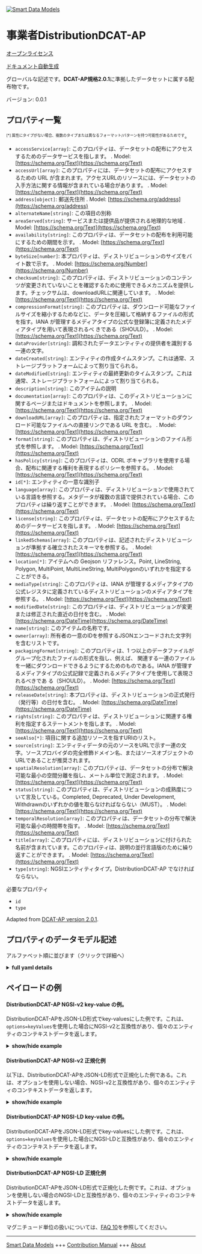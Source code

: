 <!-- 10-Header -->  
[![Smart Data Models](https://smartdatamodels.org/wp-content/uploads/2022/01/SmartDataModels_logo.png "Logo")](https://smartdatamodels.org)  
事業者DistributionDCAT-AP  
======================<!-- /10-Header -->  
<!-- 15-License -->  
[オープンライセンス](https://github.com/smart-data-models//dataModel.DCAT-AP/blob/master/DistributionDCAT-AP/LICENSE.md)  
[ドキュメント自動生成](https://docs.google.com/presentation/d/e/2PACX-1vTs-Ng5dIAwkg91oTTUdt8ua7woBXhPnwavZ0FxgR8BsAI_Ek3C5q97Nd94HS8KhP-r_quD4H0fgyt3/pub?start=false&loop=false&delayms=3000#slide=id.gb715ace035_0_60)  
<!-- /15-License -->  
<!-- 20-Description -->  
グローバルな記述です。**DCAT-AP規格2.0.1**に準拠したデータセットに属する配布物です。  
バージョン: 0.0.1  
<!-- /20-Description -->  
<!-- 30-PropertiesList -->  

## プロパティ一覧  

<sup><sub>[*] 属性にタイプがない場合、複数のタイプまたは異なるフォーマット/パターンを持つ可能性があるためです</sub></sup>。  
- `accessService[array]`: このプロパティは、データセットの配布にアクセスするためのデータサービスを指します。  . Model: [https://schema.org/Text](https://schema.org/Text)- `accessUrl[array]`: このプロパティには、データセットの配布にアクセスするための URL が含まれます。アクセスURLのリソースには、データセットの入手方法に関する情報が含まれている場合があります。  . Model: [https://schema.org/Text](https://schema.org/Text)- `address[object]`: 郵送先住所  . Model: [https://schema.org/address](https://schema.org/address)- `alternateName[string]`: この項目の別称  - `areaServed[string]`: サービスまたは提供品が提供される地理的な地域  . Model: [https://schema.org/Text](https://schema.org/Text)- `availability[string]`: このプロパティは、データセットの配布を利用可能にするための期間を示す。  . Model: [https://schema.org/Text](https://schema.org/Text)- `byteSize[number]`: 本プロパティは、ディストリビューションのサイズをバイト数で示す。  . Model: [https://schema.org/Number](https://schema.org/Number)- `checksum[string]`: このプロパティは、ディストリビューションのコンテンツが変更されていないことを確認するために使用できるメカニズムを提供します。チェックサムは、downloadURLに関連しています。  . Model: [https://schema.org/Text](https://schema.org/Text)- `compressionFormat[string]`: このプロパティは、ダウンロード可能なファイルサイズを縮小するためなどに、データを圧縮して格納するファイルの形式を指す。IANA が管理するメディアタイプの公式な登録簿に定義されたメディアタイプを用いて表現されるべ きである（SHOULD）。  . Model: [https://schema.org/Text](https://schema.org/Text)- `dataProvider[string]`: 調和されたデータエンティティの提供者を識別する一連の文字。  - `dateCreated[string]`: エンティティの作成タイムスタンプ。これは通常、ストレージプラットフォームによって割り当てられる。  - `dateModified[string]`: エンティティの最終更新のタイムスタンプ。これは通常、ストレージプラットフォームによって割り当てられる。  - `description[string]`: このアイテムの説明  - `documentation[array]`: このプロパティは、このディストリビューションに関するページまたはドキュメントを参照します。  . Model: [https://schema.org/Text](https://schema.org/Text)- `downloadURL[array]`: このプロパティは、指定されたフォーマットのダウンロード可能なファイルへの直接リンクである URL を含む。  . Model: [https://schema.org/Text](https://schema.org/Text)- `format[string]`: このプロパティは、ディストリビューションのファイル形式を参照します。  . Model: [https://schema.org/Text](https://schema.org/Text)- `hasPolicy[string]`: このプロパティは、ODRL ボキャブラリを使用する場合、配布に関連する権利を表現するポリシーを参照する。  . Model: [https://schema.org/Text](https://schema.org/Text)- `id[*]`: エンティティの一意な識別子  - `language[array]`: このプロパティは、ディストリビューションで使用されている言語を参照する。メタデータが複数の言語で提供されている場合、このプロパティは繰り返すことができます。  . Model: [https://schema.org/Text](https://schema.org/Text)- `license[string]`: このプロパティは、データセットの配布にアクセスするためのデータサービスを指します。  . Model: [https://schema.org/Text](https://schema.org/Text)- `linkedSchemas[array]`: このプロパティは、記述されたディストリビューションが準拠する確立されたスキーマを参照する。  . Model: [https://schema.org/Text](https://schema.org/Text)- `location[*]`: アイテムへの Geojson リファレンス。Point, LineString, Polygon, MultiPoint, MultiLineString, MultiPolygonのいずれかを指定することができる。  - `mediaType[string]`: このプロパティは、IANA が管理するメディアタイプの公式レジスタに定義されているディストリビューションのメディアタイプを参照する。  . Model: [https://schema.org/Text](https://schema.org/Text)- `modifiedDate[string]`: このプロパティは、ディストリビューションが変更または修正された直近の日付を含む。  . Model: [https://schema.org/DateTime](https://schema.org/DateTime)- `name[string]`: このアイテムの名称です。  - `owner[array]`: 所有者の一意のIDを参照するJSONエンコードされた文字列を含むリストです。  - `packagingFormat[string]`: このプロパティは、1 つ以上のデータファイルがグループ化されたファイルの形式を指し、例えば、 関連する一連のファイルを一緒にダウンロードできるようにするためのものである。IANA が管理するメディアタイプの公式記録で定義されるメディアタイプを使用して表現されるべきであ る（SHOULD）。  . Model: [https://schema.org/Text](https://schema.org/Text)- `releaseDate[string]`: 本プロパティは、ディストリビューションの正式発行（発行等）の日付を含む。  . Model: [https://schema.org/DateTime](https://schema.org/DateTime)- `rights[string]`: このプロパティは、ディストリビューションに関連する権利を指定するステートメントを指します。  . Model: [https://schema.org/Text](https://schema.org/Text)- `seeAlso[*]`: 項目に関する追加リソースを指すURIのリスト。  - `source[string]`: エンティティデータの元のソースをURLで示す一連の文字。ソースプロバイダの完全修飾ドメイン名、またはソースオブジェクトのURLであることが推奨されます。  - `spatialResolution[array]`: このプロパティは、データセットの分布で解決可能な最小の空間分離を指し、メートル単位で測定されます。  . Model: [https://schema.org/Text](https://schema.org/Text)- `status[string]`: このプロパティは、ディストリビューションの成熟度について言及している。Completed, Deprecated, Under Development, Withdrawnのいずれかの値を取らなければならない（MUST）。  . Model: [https://schema.org/Text](https://schema.org/Text)- `temporalResolution[array]`: このプロパティは、データセットの分布で解決可能な最小の時間帯を指す。  . Model: [https://schema.org/Text](https://schema.org/Text)- `title[array]`: このプロパティには、ディストリビューションに付けられた名前が含まれています。このプロパティは、説明の並行言語版のために繰り返すことができます。  . Model: [https://schema.org/Text](https://schema.org/Text)- `type[string]`: NGSIエンティティタイプ。DistributionDCAT-AP でなければならない。  <!-- /30-PropertiesList -->  
<!-- 35-RequiredProperties -->  
必要なプロパティ  
- `id`  - `type`  <!-- /35-RequiredProperties -->  
<!-- 40-RequiredProperties -->  
Adapted from [DCAT-AP version 2.0.1](https://joinup.ec.europa.eu/sites/default/files/distribution/access_url/2020-06/e4823478-4458-4546-9a85-3609867ad089/DCAT_AP_2.0.1.pdf).  
<!-- /40-RequiredProperties -->  
<!-- 50-DataModelHeader -->  
## プロパティのデータモデル記述  
アルファベット順に並びます（クリックで詳細へ）  
<!-- /50-DataModelHeader -->  
<!-- 60-ModelYaml -->  
<details><summary><strong>full yaml details</strong></summary>    
```yaml  
DistributionDCAT-AP:    
  description: 'this is a distribution belonging ot a dataset according to the DCAT-AP standard 2.0.1'    
  properties:    
    accessService:    
      description: 'This property refers to a data service that gives access to the distribution of the dataset'    
      items:    
        type: string    
      type: array    
      x-ngsi:    
        model: https://schema.org/Text    
        type: Property    
    accessUrl:    
      description: 'This property contains a URL that gives access to a Distribution of the Dataset. The resource at the access URL may contain information about how to get the Dataset.'    
      items:    
        minitems: 1    
        type: string    
      type: array    
      x-ngsi:    
        model: https://schema.org/Text    
        type: Property    
    address:    
      description: 'The mailing address'    
      properties:    
        addressCountry:    
          description: 'Property. The country. For example, Spain. Model:''https://schema.org/addressCountry'''    
          type: string    
        addressLocality:    
          description: 'Property. The locality in which the street address is, and which is in the region. Model:''https://schema.org/addressLocality'''    
          type: string    
        addressRegion:    
          description: 'Property. The region in which the locality is, and which is in the country. Model:''https://schema.org/addressRegion'''    
          type: string    
        postOfficeBoxNumber:    
          description: 'Property. The post office box number for PO box addresses. For example, 03578. Model:''https://schema.org/postOfficeBoxNumber'''    
          type: string    
        postalCode:    
          description: 'Property. The postal code. For example, 24004. Model:''https://schema.org/https://schema.org/postalCode'''    
          type: string    
        streetAddress:    
          description: 'Property. The street address. Model:''https://schema.org/streetAddress'''    
          type: string    
      type: object    
      x-ngsi:    
        model: https://schema.org/address    
        type: Property    
    alternateName:    
      description: 'An alternative name for this item'    
      type: string    
      x-ngsi:    
        type: Property    
    areaServed:    
      description: 'The geographic area where a service or offered item is provided'    
      type: string    
      x-ngsi:    
        model: https://schema.org/Text    
        type: Property    
    availability:    
      description: 'This property indicates how long it is planned to keep the Distribution of the Dataset available.'    
      type: string    
      x-ngsi:    
        model: https://schema.org/Text    
        type: Property    
    byteSize:    
      description: 'This property contains the size of a Distribution in bytes.'    
      type: number    
      x-ngsi:    
        model: https://schema.org/Number    
        type: Property    
    checksum:    
      description: 'This property provides a mechanism that can be used to verify that the contents of a distribution have not changed. The checksum is related to the downloadURL.'    
      type: string    
      x-ngsi:    
        model: https://schema.org/Text    
        type: Property    
    compressionFormat:    
      description: 'This property refers to the format of the file in which the data is contained in a compressed form, e.g. to reduce the size of the downloadable file. It SHOULD be expressed using a media type as defined in the official register of media types managed by IANA'    
      type: string    
      x-ngsi:    
        model: https://schema.org/Text    
        type: Property    
    dataProvider:    
      description: 'A sequence of characters identifying the provider of the harmonised data entity.'    
      type: string    
      x-ngsi:    
        type: Property    
    dateCreated:    
      description: 'Entity creation timestamp. This will usually be allocated by the storage platform.'    
      format: date-time    
      type: string    
      x-ngsi:    
        type: Property    
    dateModified:    
      description: 'Timestamp of the last modification of the entity. This will usually be allocated by the storage platform.'    
      format: date-time    
      type: string    
      x-ngsi:    
        type: Property    
    description:    
      description: 'A description of this item'    
      type: string    
      x-ngsi:    
        type: Property    
    documentation:    
      description: 'This property refers to a page or document about this Distribution.'    
      items:    
        type: string    
      type: array    
      x-ngsi:    
        model: https://schema.org/Text    
        type: Property    
    downloadURL:    
      description: 'This property contains a URL that is a directlink to a downloadable file in a givenformat.'    
      items:    
        format: uri    
        type: string    
      type: array    
      x-ngsi:    
        model: https://schema.org/Text    
        type: Property    
    format:    
      description: 'This property refers to the file format of the Distribution.'    
      type: string    
      x-ngsi:    
        model: https://schema.org/Text    
        type: Property    
    hasPolicy:    
      description: 'This property refers to the policy expressing the rights associated with the distribution if using the ODRL vocabulary'    
      type: string    
      x-ngsi:    
        model: https://schema.org/Text    
        type: Property    
    id:    
      anyOf: &distributiondcat-ap_-_properties_-_owner_-_items_-_anyof    
        - description: 'Property. Identifier format of any NGSI entity'    
          maxLength: 256    
          minLength: 1    
          pattern: ^[\w\-\.\{\}\$\+\*\[\]`|~^@!,:\\]+$    
          type: string    
        - description: 'Property. Identifier format of any NGSI entity'    
          format: uri    
          type: string    
      description: 'Unique identifier of the entity'    
      x-ngsi:    
        type: Property    
    language:    
      description: 'This property refers to a language used in the Distribution. This property can be repeated if the metadata is provided in multiple languages.'    
      items:    
        type: string    
      type: array    
      x-ngsi:    
        model: https://schema.org/Text    
        type: Property    
    license:    
      description: 'This property refers to a data service that gives access to the distribution of the dataset'    
      type: string    
      x-ngsi:    
        model: https://schema.org/Text    
        type: Property    
    linkedSchemas:    
      description: 'This property refers to an established schema to which the described Distribution conforms.'    
      items:    
        type: string    
      type: array    
      x-ngsi:    
        model: https://schema.org/Text    
        type: Property    
    location:    
      description: 'Geojson reference to the item. It can be Point, LineString, Polygon, MultiPoint, MultiLineString or MultiPolygon'    
      oneOf:    
        - description: 'GeoProperty. Geojson reference to the item. Point'    
          properties:    
            bbox:    
              items:    
                type: number    
              minItems: 4    
              type: array    
            coordinates:    
              items:    
                type: number    
              minItems: 2    
              type: array    
            type:    
              enum:    
                - Point    
              type: string    
          required:    
            - type    
            - coordinates    
          title: 'GeoJSON Point'    
          type: object    
        - description: 'GeoProperty. Geojson reference to the item. LineString'    
          properties:    
            bbox:    
              items:    
                type: number    
              minItems: 4    
              type: array    
            coordinates:    
              items:    
                items:    
                  type: number    
                minItems: 2    
                type: array    
              minItems: 2    
              type: array    
            type:    
              enum:    
                - LineString    
              type: string    
          required:    
            - type    
            - coordinates    
          title: 'GeoJSON LineString'    
          type: object    
        - description: 'GeoProperty. Geojson reference to the item. Polygon'    
          properties:    
            bbox:    
              items:    
                type: number    
              minItems: 4    
              type: array    
            coordinates:    
              items:    
                items:    
                  items:    
                    type: number    
                  minItems: 2    
                  type: array    
                minItems: 4    
                type: array    
              type: array    
            type:    
              enum:    
                - Polygon    
              type: string    
          required:    
            - type    
            - coordinates    
          title: 'GeoJSON Polygon'    
          type: object    
        - description: 'GeoProperty. Geojson reference to the item. MultiPoint'    
          properties:    
            bbox:    
              items:    
                type: number    
              minItems: 4    
              type: array    
            coordinates:    
              items:    
                items:    
                  type: number    
                minItems: 2    
                type: array    
              type: array    
            type:    
              enum:    
                - MultiPoint    
              type: string    
          required:    
            - type    
            - coordinates    
          title: 'GeoJSON MultiPoint'    
          type: object    
        - description: 'GeoProperty. Geojson reference to the item. MultiLineString'    
          properties:    
            bbox:    
              items:    
                type: number    
              minItems: 4    
              type: array    
            coordinates:    
              items:    
                items:    
                  items:    
                    type: number    
                  minItems: 2    
                  type: array    
                minItems: 2    
                type: array    
              type: array    
            type:    
              enum:    
                - MultiLineString    
              type: string    
          required:    
            - type    
            - coordinates    
          title: 'GeoJSON MultiLineString'    
          type: object    
        - description: 'GeoProperty. Geojson reference to the item. MultiLineString'    
          properties:    
            bbox:    
              items:    
                type: number    
              minItems: 4    
              type: array    
            coordinates:    
              items:    
                items:    
                  items:    
                    items:    
                      type: number    
                    minItems: 2    
                    type: array    
                  minItems: 4    
                  type: array    
                type: array    
              type: array    
            type:    
              enum:    
                - MultiPolygon    
              type: string    
          required:    
            - type    
            - coordinates    
          title: 'GeoJSON MultiPolygon'    
          type: object    
      x-ngsi:    
        type: GeoProperty    
    mediaType:    
      description: 'This property refers to the media type of the Distribution as defined in the official register of media types managed by IANA'    
      type: string    
      x-ngsi:    
        model: https://schema.org/Text    
        type: Property    
    modifiedDate:    
      description: 'This property contains the most recent date on which the Distribution was changed or modified.'    
      format: date-time    
      type: string    
      x-ngsi:    
        model: https://schema.org/DateTime    
        type: Property    
    name:    
      description: 'The name of this item.'    
      type: string    
      x-ngsi:    
        type: Property    
    owner:    
      description: 'A List containing a JSON encoded sequence of characters referencing the unique Ids of the owner(s)'    
      items:    
        anyOf: *distributiondcat-ap_-_properties_-_owner_-_items_-_anyof    
        description: 'Property. Unique identifier of the entity'    
      type: array    
      x-ngsi:    
        type: Property    
    packagingFormat:    
      description: 'This property refers to the format of the file in which one or more data files are grouped together, e.g. to enable a set of related files to be downloaded together. It SHOULD be expressed using a media type as defined in the official register of media types managed by IANA'    
      type: string    
      x-ngsi:    
        model: https://schema.org/Text    
        type: Property    
    releaseDate:    
      description: 'This property contains the date of formal issuance (e.g., publication) of the Distribution.'    
      format: date-time    
      type: string    
      x-ngsi:    
        model: https://schema.org/DateTime    
        type: Property    
    rights:    
      description: 'This property refers to a statement that specifies rights associated with the Distribution.'    
      type: string    
      x-ngsi:    
        model: https://schema.org/Text    
        type: Property    
    seeAlso:    
      description: 'list of uri pointing to additional resources about the item'    
      oneOf:    
        - items:    
            format: uri    
            type: string    
          minItems: 1    
          type: array    
        - format: uri    
          type: string    
      x-ngsi:    
        type: Property    
    source:    
      description: 'A sequence of characters giving the original source of the entity data as a URL. Recommended to be the fully qualified domain name of the source provider, or the URL to the source object.'    
      type: string    
      x-ngsi:    
        type: Property    
    spatialResolution:    
      description: 'This property refers to the minimum spatial separation resolvable in a dataset distribution, measured in meters'    
      items:    
        type: number    
      type: array    
      x-ngsi:    
        model: https://schema.org/Text    
        type: Property    
        units: Meters    
    status:    
      description: 'This property refers to the maturity of the Distribution. It MUST take one of the values Completed, Deprecated, Under Development, Withdrawn'    
      enum:    
        - Completed    
        - Deprecated    
        - 'Under Development'    
        - Withdrawn    
      type: string    
      x-ngsi:    
        model: https://schema.org/Text    
        type: Property    
    temporalResolution:    
      description: 'This property refers to the minimum time period resolvable in the dataset distribution'    
      items:    
        type: number    
      type: array    
      x-ngsi:    
        model: https://schema.org/Text    
        type: Property    
    title:    
      description: 'This property contains a name given to the Distribution. This property can be repeated for parallel language versions of the description.'    
      items:    
        type: string    
      type: array    
      x-ngsi:    
        model: https://schema.org/Text    
        type: Property    
    type:    
      description: 'NGSI entity type. It has to be DistributionDCAT-AP'    
      enum:    
        - DistributionDCAT-AP    
      type: string    
      x-ngsi:    
        type: Property    
  required:    
    - id    
    - type    
  type: object    
  x-derived-from: ""    
  x-disclaimer: 'Redistribution and use in source and binary forms, with or without modification, are permitted  provided that the license conditions are met. Copyleft (c) 2021 Contributors to Smart Data Models Program'    
  x-license-url: https://github.com/smart-data-models/dataModel.DCAT-AP/blob/master/DistributionDCAT-AP/LICENSE.md    
  x-model-schema: https://smart-data-models.github.io/dataModel.DCAT_AP/DistributionDCAT-AP/schema.json    
  x-model-tags: ""    
  x-version: 0.0.1    
```  
</details>    
<!-- /60-ModelYaml -->  
<!-- 70-MiddleNotes -->  
<!-- /70-MiddleNotes -->  
<!-- 80-Examples -->  
## ペイロードの例  
#### DistributionDCAT-AP NGSI-v2 key-value の例。  
DistributionDCAT-APをJSON-LD形式でkey-valuesにした例です。これは、`options=keyValues`を使用した場合にNGSI-v2と互換性があり、個々のエンティティのコンテキストデータを返します。  
<details><summary><strong>show/hide example</strong></summary>    
```json  
{  
  "id": "urn:ngsi-ld:DistributionDCAT-AP:id:NUZE:76215118",  
  "type": "DistributionDCAT-AP",  
  "accessService": [  
    ""  
  ],  
  "accessUrl": [  
    ""  
  ],  
  "address": {  
    "addressCountry": "Luxembourg",  
    "addressLocality": "Luxembourg",  
    "addressRegion": "Luxembourg",  
    "postOfficeBoxNumber": "",  
    "postalCode": "24004",  
    "streetAddress": "Luxembourg platz 2"  
  },  
  "alternateName": "csv",  
  "areaServed": "European Union.",  
  "availability": "yes",  
  "byteSize": 43503,  
  "checksum": "H3FR.",  
  "compressionFormat": "",  
  "dataProvider": "Meloda.org",  
  "dateCreated": "1993-08-16T05:35:56Z",  
  "dateModified": "1970-07-14T10:48:19Z",  
  "description": "Distribution of open data portals in csv",  
  "documentation": [],  
  "downloadURL": [  
    "urn:ngsi-ld:DistributionDCAT-AP:items:HVWX:12201868",  
    "urn:ngsi-ld:DistributionDCAT-AP:items:ICPI:96947751"  
  ],  
  "format": " text/csv",  
  "hasPolicy": "Open data policy.",  
  "language": [  
    "EN",  
    "ES"  
  ],  
  "license": "CC-BY",  
  "linkedSchemas": [],  
  "location": {  
    "coordinates": [  
      -67.057831,  
      67.968509  
    ],  
    "type": "Point"  
  },  
  "mediaType": "",  
  "modifiedDate": "1986-03-28T19:56:43Z",  
  "name": "csv portals distribution",  
  "owner": [  
    "urn:ngsi-ld:DistributionDCAT-AP:items:HZAC:24935175",  
    "urn:ngsi-ld:DistributionDCAT-AP:items:AQGQ:50019342"  
  ],  
  "packagingFormat": "zip",  
  "releaseDate": "1997-05-06T05:04:10Z",  
  "rights": "copyleft",  
  "seeAlso": [  
    "urn:ngsi-ld:DistributionDCAT-AP:items:TYQY:03354957",  
    "urn:ngsi-ld:DistributionDCAT-AP:items:VZQW:12690544"  
  ],  
  "source": "",  
  "spatialResolution": [  
    0.5,  
    0.5  
  ],  
  "status": "Withdrawn",  
  "temporalResolution": [  
    2,  
    10  
  ],  
  "title": [  
    "Dataset base"  
  ]  
}  
```  
</details>  
#### DistributionDCAT-AP NGSI-v2 正規化例  
以下は、DistributionDCAT-APをJSON-LD形式で正規化した例である。これは、オプションを使用しない場合、NGSI-v2と互換性があり、個々のエンティティのコンテキストデータを返します。  
<details><summary><strong>show/hide example</strong></summary>    
```json  
{  
  "id": "urn:ngsi-ld:DistributionDCAT-AP:id:NUZE:76215118",  
  "dateCreated": {  
    "type": "DateTime",  
    "value": "1993-08-16T05:35:56Z"  
  },  
  "dateModified": {  
    "type": "DateTime",  
    "value": "1970-07-14T10:48:19Z"  
  },  
  "source": {  
    "type": "Text",  
    "value": ""  
  },  
  "name": {  
    "type": "Text",  
    "value": "csv portals distribution"  
  },  
  "alternateName": {  
    "type": "Text",  
    "value": "csv"  
  },  
  "description": {  
    "type": "Text",  
    "value": "Distribution of open data portals in csv"  
  },  
  "dataProvider": {  
    "type": "Text",  
    "value": "Meloda.org"  
  },  
  "owner": {  
    "type": "Text",  
    "value": [  
      "urn:ngsi-ld:DistributionDCAT-AP:items:HZAC:24935175",  
      "urn:ngsi-ld:DistributionDCAT-AP:items:AQGQ:50019342"  
    ]  
  },  
  "seeAlso": {  
    "type": "array",  
    "value": [  
      "urn:ngsi-ld:DistributionDCAT-AP:items:TYQY:03354957",  
      "urn:ngsi-ld:DistributionDCAT-AP:items:VZQW:12690544"  
    ]  
  },  
  "location": {  
    "type": "geo:json",  
    "value": {  
      "type": "Point",  
      "coordinates": [  
        -67.057831,  
        67.968509  
      ]  
    }  
  },  
  "address": {  
    "type": "PostalAddress",  
    "value": {  
      "streetAddress": "Luxembourg platz 2",  
      "addressLocality": "Luxembourg",  
      "addressRegion": "Luxembourg",  
      "addressCountry": "Luxembourg",  
      "postalCode": "24004",  
      "postOfficeBoxNumber": ""  
    }  
  },  
  "areaServed": {  
    "type": "Text",  
    "value": "European Union."  
  },  
  "accessUrl": {  
    "type": "array",  
    "value": [  
      ""  
    ]  
  },  
  "availability": {  
    "type": "Text",  
    "value": "yes"  
  },  
  "format": {  
    "type": "Text",  
    "value": " text/csv"  
  },  
  "license": {  
    "type": "Text",  
    "value": "CC-BY"  
  },  
  "accessService": {  
    "type": "array",  
    "value": [  
      ""  
    ]  
  },  
  "byteSize": {  
    "type": "array",  
    "value": 43503  
  },  
  "checksum": {  
    "type": "Text",  
    "value": "H3FR."  
  },  
  "compressionFormat": {  
    "type": "Text",  
    "value": ""  
  },  
  "documentation": {  
    "type": "array",  
    "value": [  
    ]  
  },  
  "downloadURL": {  
    "type": "array",  
    "value": [  
      "urn:ngsi-ld:DistributionDCAT-AP:items:HVWX:12201868",  
      "urn:ngsi-ld:DistributionDCAT-AP:items:ICPI:96947751"  
    ]  
  },  
  "hasPolicy": {  
    "type": "Text",  
    "value": "Open data policy."  
  },  
  "language": {  
    "type": "array",  
    "value": [  
      "EN",  
      "ES"  
    ]  
  },  
  "linkedSchemas": {  
    "type": "array",  
    "value": [  
    ]  
  },  
  "mediaType": {  
    "type": "Text",  
    "value": ""  
  },  
  "packagingFormat": {  
    "type": "Text",  
    "value": "zip"  
  },  
  "releaseDate": {  
    "type": "DateTime",  
    "value": "1997-05-06T05:04:10Z"  
  },  
  "rights": {  
    "type": "Text",  
    "value": "copyleft"  
  },  
  "spatialResolution": {  
    "type": "array",  
    "value": [  
      0.5,  
      0.5  
    ]  
  },  
  "status": {  
    "type": "Text",  
    "value": "Withdrawn"  
  },  
  "temporalResolution": {  
    "type": "array",  
    "value": [  
      2,  
      10  
    ]  
  },  
  "title": {  
    "type": "array",  
    "value": [  
      "Dataset base"  
    ]  
  },  
  "modifiedDate": {  
    "type": "DateTime",  
    "value": "1986-03-28T19:56:43Z"  
  }  
}  
```  
</details>  
#### DistributionDCAT-AP NGSI-LD key-value の例。  
DistributionDCAT-APをJSON-LD形式でkey-valuesにした例です。これは、`options=keyValues`を使用した場合にNGSI-LDと互換性があり、個々のエンティティのコンテキストデータを返します。  
<details><summary><strong>show/hide example</strong></summary>    
```json  
{  
    "id": "urn:ngsi-ld:DistributionDCAT-AP:id:NUZE:76215118",  
    "type": "DistributionDCAT-AP",  
    "accessService": [  
        ""  
    ],  
    "accessUrl": [  
        ""  
    ],  
    "address": {  
        "addressCountry": "Luxembourg",  
        "addressLocality": "Luxembourg",  
        "addressRegion": "Luxembourg",  
        "postOfficeBoxNumber": "",  
        "postalCode": "24004",  
        "streetAddress": "Luxembourg platz 2"  
    },  
    "alternateName": "csv",  
    "areaServed": "European Union.",  
    "availability": "yes",  
    "byteSize": 43503,  
    "checksum": "H3FR.",  
    "compressionFormat": "",  
    "dataProvider": "Meloda.org",  
    "dateCreated": "1993-08-16T05:35:56Z",  
    "dateModified": "1970-07-14T10:48:19Z",  
    "description": "Distribution of open data portals in csv",  
    "documentation": [],  
    "downloadURL": [  
        "urn:ngsi-ld:DistributionDCAT-AP:items:HVWX:12201868",  
        "urn:ngsi-ld:DistributionDCAT-AP:items:ICPI:96947751"  
    ],  
    "format": " text/csv",  
    "hasPolicy": "Open data policy.",  
    "language": [  
        "EN",  
        "ES"  
    ],  
    "license": "CC-BY",  
    "linkedSchemas": [],  
    "location": {  
        "coordinates": [  
            -67.057831,  
            67.968509  
        ],  
        "type": "Point"  
    },  
    "mediaType": "",  
    "modifiedDate": "1986-03-28T19:56:43Z",  
    "name": "csv portals distribution",  
    "owner": [  
        "urn:ngsi-ld:DistributionDCAT-AP:items:HZAC:24935175",  
        "urn:ngsi-ld:DistributionDCAT-AP:items:AQGQ:50019342"  
    ],  
    "packagingFormat": "zip",  
    "releaseDate": "1997-05-06T05:04:10Z",  
    "rights": "copyleft",  
    "seeAlso": [  
        "urn:ngsi-ld:DistributionDCAT-AP:items:TYQY:03354957",  
        "urn:ngsi-ld:DistributionDCAT-AP:items:VZQW:12690544"  
    ],  
    "source": "",  
    "spatialResolution": [  
        0.5,  
        0.5  
    ],  
    "status": "Withdrawn",  
    "temporalResolution": [  
        2,  
        10  
    ],  
    "title": [  
        "Dataset base"  
    ],  
    "@context": [  
        "https://raw.githubusercontent.com/smart-data-models/dataModel.DCAT-AP/master/context.jsonld"  
    ]  
}  
```  
</details>  
#### DistributionDCAT-AP NGSI-LD 正規化例  
DistributionDCAT-APをJSON-LD形式で正規化した例です。これは、オプションを使用しない場合のNGSI-LDと互換性があり、個々のエンティティのコンテキストデータを返します。  
<details><summary><strong>show/hide example</strong></summary>    
```json  
{  
    "id": "urn:ngsi-ld:DistributionDCAT-AP:id:NUZE:76215118",  
    "accessService": {  
        "type": "Property",  
        "value": [  
            ""  
        ]  
    },  
    "accessUrl": {  
        "type": "Property",  
        "value": [  
            ""  
        ]  
    },  
    "address": {  
        "type": "Property",  
        "value": {  
            "streetAddress": "Luxembourg platz 2",  
            "addressLocality": "Luxembourg",  
            "addressRegion": "Luxembourg",  
            "addressCountry": "Luxembourg",  
            "postalCode": "24004",  
            "postOfficeBoxNumber": ""  
        }  
    },  
    "alternateName": {  
        "type": "Property",  
        "value": "csv"  
    },  
    "areaServed": {  
        "type": "Property",  
        "value": "European Union."  
    },  
    "availability": {  
        "type": "Property",  
        "value": "yes"  
    },  
    "byteSize": {  
        "type": "Property",  
        "value": 43503  
    },  
    "checksum": {  
        "type": "Property",  
        "value": "H3FR."  
    },  
    "compressionFormat": {  
        "type": "Property",  
        "value": ""  
    },  
    "dataProvider": {  
        "type": "Property",  
        "value": "Meloda.org"  
    },  
    "dateCreated": {  
        "type": "Property",  
        "value": {  
            "@type": "DateTime",  
            "@value": "1993-08-16T05:35:56Z"  
        }  
    },  
    "dateModified": {  
        "type": "Property",  
        "value": {  
            "@type": "DateTime",  
            "@value": "1970-07-14T10:48:19Z"  
        }  
    },  
    "description": {  
        "type": "Property",  
        "value": "Distribution of open data portals in csv"  
    },  
    "documentation": {  
        "type": "Property",  
        "value": []  
    },  
    "downloadURL": {  
        "type": "Property",  
        "value": [  
            "urn:ngsi-ld:DistributionDCAT-AP:items:HVWX:12201868",  
            "urn:ngsi-ld:DistributionDCAT-AP:items:ICPI:96947751"  
        ]  
    },  
    "format": {  
        "type": "Property",  
        "value": " text/csv"  
    },  
    "hasPolicy": {  
        "type": "Property",  
        "value": "Open data policy."  
    },  
    "language": {  
        "type": "Property",  
        "value": [  
            "EN",  
            "ES"  
        ]  
    },  
    "license": {  
        "type": "Property",  
        "value": "CC-BY"  
    },  
    "linkedSchemas": {  
        "type": "Property",  
        "value": []  
    },  
    "location": {  
        "type": "Property",  
        "value": {  
            "type": "Point",  
            "coordinates": [  
                -67.057831,  
                67.968509  
            ]  
        }  
    },  
    "mediaType": {  
        "type": "Property",  
        "value": ""  
    },  
    "modifiedDate": {  
        "type": "Property",  
        "value": {  
            "@type": "DateTime",  
            "@value": "1986-03-28T19:56:43Z"  
        }  
    },  
    "name": {  
        "type": "Property",  
        "value": "csv portals distribution"  
    },  
    "owner": {  
        "type": "Property",  
        "value": [  
            "urn:ngsi-ld:DistributionDCAT-AP:items:HZAC:24935175",  
            "urn:ngsi-ld:DistributionDCAT-AP:items:AQGQ:50019342"  
        ]  
    },  
    "packagingFormat": {  
        "type": "Property",  
        "value": "zip"  
    },  
    "releaseDate": {  
        "type": "Property",  
        "value": {  
            "@type": "DateTime",  
            "@value": "1997-05-06T05:04:10Z"  
        }  
    },  
    "rights": {  
        "type": "Property",  
        "value": "copyleft"  
    },  
    "seeAlso": {  
        "type": "Property",  
        "value": [  
            "urn:ngsi-ld:DistributionDCAT-AP:items:TYQY:03354957",  
            "urn:ngsi-ld:DistributionDCAT-AP:items:VZQW:12690544"  
        ]  
    },  
    "source": {  
        "type": "Property",  
        "value": ""  
    },  
    "spatialResolution": {  
        "type": "Property",  
        "value": [  
            0.5,  
            0.5  
        ]  
    },  
    "status": {  
        "type": "Property",  
        "value": "Withdrawn"  
    },  
    "temporalResolution": {  
        "type": "Property",  
        "value": [  
            2,  
            10  
        ]  
    },  
    "title": {  
        "type": "Property",  
        "value": [  
            "Dataset base"  
        ]  
    },  
    "@context": [  
        "https://raw.githubusercontent.com/smart-data-models/dataModel.DCAT-AP/master/context.jsonld"  
    ]  
}  
```  
</details><!-- /80-Examples -->  
<!-- 90-FooterNotes -->  
<!-- /90-FooterNotes -->  
<!-- 95-Units -->  
マグニチュード単位の扱いについては、[FAQ 10](https://smartdatamodels.org/index.php/faqs/)を参照してください。  
<!-- /95-Units -->  
<!-- 97-LastFooter -->  
---  
[Smart Data Models](https://smartdatamodels.org) +++ [Contribution Manual](https://bit.ly/contribution_manual) +++ [About](https://bit.ly/Introduction_SDM)<!-- /97-LastFooter -->  
